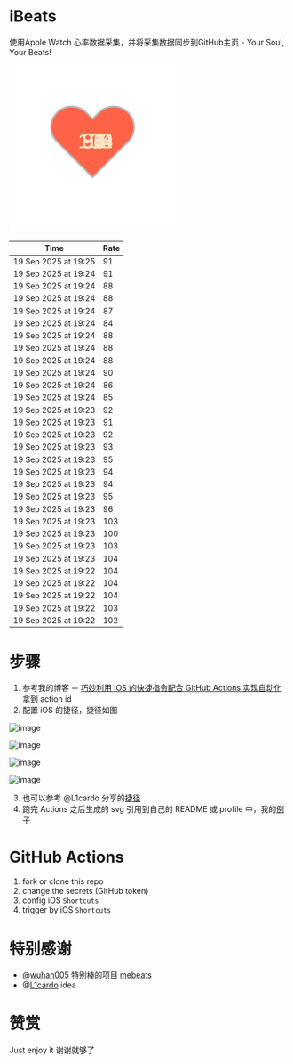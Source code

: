# iBeats
使用Apple Watch 心率数据采集，并将采集数据同步到GitHub主页 - Your Soul, Your Beats!

![](./files/heart.svg)

<!--START_SECTION:my_heart_rate-->
| Time | Rate | 
 | ---- | ---- | 
| 19 Sep 2025 at 19:25 | 91 |
| 19 Sep 2025 at 19:24 | 91 |
| 19 Sep 2025 at 19:24 | 88 |
| 19 Sep 2025 at 19:24 | 88 |
| 19 Sep 2025 at 19:24 | 87 |
| 19 Sep 2025 at 19:24 | 84 |
| 19 Sep 2025 at 19:24 | 88 |
| 19 Sep 2025 at 19:24 | 88 |
| 19 Sep 2025 at 19:24 | 88 |
| 19 Sep 2025 at 19:24 | 90 |
| 19 Sep 2025 at 19:24 | 86 |
| 19 Sep 2025 at 19:24 | 85 |
| 19 Sep 2025 at 19:23 | 92 |
| 19 Sep 2025 at 19:23 | 91 |
| 19 Sep 2025 at 19:23 | 92 |
| 19 Sep 2025 at 19:23 | 93 |
| 19 Sep 2025 at 19:23 | 95 |
| 19 Sep 2025 at 19:23 | 94 |
| 19 Sep 2025 at 19:23 | 94 |
| 19 Sep 2025 at 19:23 | 95 |
| 19 Sep 2025 at 19:23 | 96 |
| 19 Sep 2025 at 19:23 | 103 |
| 19 Sep 2025 at 19:23 | 100 |
| 19 Sep 2025 at 19:23 | 103 |
| 19 Sep 2025 at 19:23 | 104 |
| 19 Sep 2025 at 19:22 | 104 |
| 19 Sep 2025 at 19:22 | 104 |
| 19 Sep 2025 at 19:22 | 104 |
| 19 Sep 2025 at 19:22 | 103 |
| 19 Sep 2025 at 19:22 | 102 |

<!--END_SECTION:my_heart_rate-->

# 步骤
1. 参考我的博客 -- [巧妙利用 iOS 的快捷指令配合 GitHub Actions 实现自动化](https://github.com/yihong0618/gitblog/issues/198) 拿到 action id
2. 配置 iOS 的捷径，捷径如图

![image](https://user-images.githubusercontent.com/15976103/122154218-0db0b480-ce97-11eb-93bb-5aec07c558dc.png)

![image](https://user-images.githubusercontent.com/15976103/122154236-186b4980-ce97-11eb-8e4b-70551a0391ae.png)

![image](https://user-images.githubusercontent.com/15976103/122154268-2d47dd00-ce97-11eb-902e-3acf292265a9.png)

![image](https://user-images.githubusercontent.com/15976103/122174055-fa144680-ceb4-11eb-9be2-3eb83cd516f7.png)

3. 也可以参考 @L1cardo 分享的[捷径](https://www.icloud.com/shortcuts/6ab6047b459c41ad822ad6b94b1c03d4)
4. 跑完 Actions 之后生成的 svg 引用到自己的 README 或 profile 中，我的[例子](https://github.com/yihong0618) 

# GitHub Actions

1. fork or clone this repo
2. change the secrets (GitHub token)
3. config iOS `Shortcuts` 
4. trigger by iOS `Shortcuts`

# 特别感谢
- @[wuhan005](https://github.com/wuhan005) 特别棒的项目 [mebeats](https://github.com/wuhan005/mebeats)
- @[L1cardo](https://github.com/L1cardo) idea

# 赞赏
Just enjoy it
谢谢就够了
